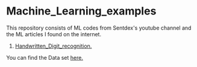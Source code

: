 # Machine_Learning_examples
This repository consists of ML codes from Sentdex's youtube channel and the ML articles I found on the internet.

1) [Handwritten_Digit_recognition.](https://github.com/Zorro30/Machine_Learning_examples/blob/master/digit_recognition.py)

You can find the Data set [here.](https://www.kaggle.com/c/digit-recognizer/data)
